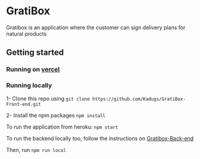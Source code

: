 
# GratiBox
Gratibox is an application where the customer can sign delivery plans for natural products

## Getting started

### Running on [vercel](https://grati-box-front-end.vercel.app)

### Running locally
1- Clone this repo using `git clone https://github.com/Kadugs/GratiBox-Front-end.git`

2- Install the npm packages `npm install`

To run the application from heroku: `npm start`

To run the backend locally too, follow the instructions on [Gratibox-Back-end](https://github.com/Kadugs/GratiBox-Back-end)

Then, run `npm run local`
